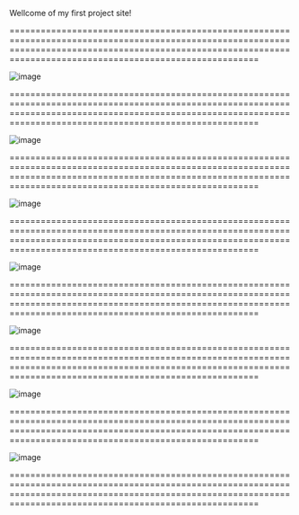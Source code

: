 Wellcome of my first project site!

==================================================================================================================================================================================================================

![image](https://github.com/user-attachments/assets/7f2a8a6b-5a37-42a5-893d-1d57bfcf635f)

==================================================================================================================================================================================================================

![image](https://github.com/user-attachments/assets/47ba2616-89cb-479d-b415-91c53e1bf12a)

==================================================================================================================================================================================================================

![image](https://github.com/user-attachments/assets/deb64915-2c3d-465b-8282-21a5dfae9609)

==================================================================================================================================================================================================================

![image](https://github.com/user-attachments/assets/ca85e4b1-6f21-4667-9ca5-544822938740)

==================================================================================================================================================================================================================

![image](https://github.com/user-attachments/assets/3f0dff71-181f-4279-a34f-d5be214b4eae)

==================================================================================================================================================================================================================

![image](https://github.com/user-attachments/assets/1dfb74e4-9cec-434d-b979-670180142d9b)

==================================================================================================================================================================================================================

![image](https://github.com/user-attachments/assets/ccaae47c-7e8e-406a-8ab3-3cde11483e9c)

==================================================================================================================================================================================================================
